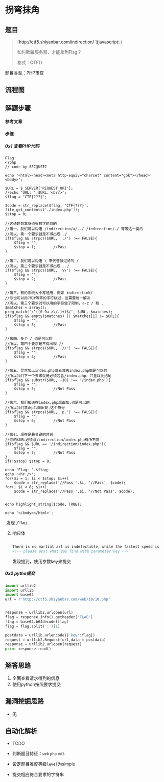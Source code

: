 # 拐弯抹角

## 题目

> [http://ctf5.shiyanbar.com/indirection/ ](javascript:;) 
>
> 如何欺骗服务器，才能拿到Flag？
>
> 格式：CTF{}

题目类型：PHP审查

## 流程图

## 解题步骤

#### 参考文章

#### 步骤

##### 0x1 查看PHP代码

```php+HTML
Flag:
<?php 
// code by SEC@USTC 

echo '<html><head><meta http-equiv="charset" content="gbk"></head><body>'; 

$URL = $_SERVER['REQUEST_URI']; 
//echo 'URL: '.$URL.'<br/>'; 
$flag = "CTF{???}"; 

$code = str_replace($flag, 'CTF{???}', file_get_contents('./index.php')); 
$stop = 0; 

//这道题目本身也有教学的目的 
//第一，我们可以构造 /indirection/a/../ /indirection/./ 等等这一类的 
//所以，第一个要求就是不得出现 ./ 
if($flag && strpos($URL, './') !== FALSE){ 
    $flag = ""; 
    $stop = 1;        //Pass 
} 

//第二，我们可以构造 \ 来代替被过滤的 / 
//所以，第二个要求就是不得出现 ../ 
if($flag && strpos($URL, '\\') !== FALSE){ 
    $flag = ""; 
    $stop = 2;        //Pass 
} 

//第三，有的系统大小写通用，例如 indirectioN/ 
//你也可以用?和#等等的字符绕过，这需要统一解决 
//所以，第三个要求对可以用的字符做了限制，a-z / 和 . 
$matches = array(); 
preg_match('/^([0-9a-z\/.]+)$/', $URL, $matches); 
if($flag && empty($matches) || $matches[1] != $URL){ 
    $flag = ""; 
    $stop = 3;        //Pass 
} 

//第四，多个 / 也是可以的 
//所以，第四个要求是不得出现 // 
if($flag && strpos($URL, '//') !== FALSE){ 
    $flag = ""; 
    $stop = 4;        //Pass 
} 

//第五，显然加上index.php或者减去index.php都是可以的 
//所以我们下一个要求就是必须包含/index.php，并且以此结尾 
if($flag && substr($URL, -10) !== '/index.php'){ 
    $flag = ""; 
    $stop = 5;        //Not Pass 
} 

//第六，我们知道在index.php后面加.也是可以的 
//所以我们禁止p后面出现.这个符号 
if($flag && strpos($URL, 'p.') !== FALSE){ 
    $flag = ""; 
    $stop = 6;        //Not Pass 
} 

//第七，现在是最关键的时刻 
//你的$URL必须与/indirection/index.php有所不同 
if($flag && $URL == '/indirection/index.php'){ 
    $flag = ""; 
    $stop = 7;        //Not Pass 
} 
if(!$stop) $stop = 8; 

echo 'Flag: '.$flag; 
echo '<hr />'; 
for($i = 1; $i < $stop; $i++) 
    $code = str_replace('//Pass '.$i, '//Pass', $code); 
for(; $i < 8; $i++) 
    $code = str_replace('//Pass '.$i, '//Not Pass', $code); 


echo highlight_string($code, TRUE); 

echo '</body></html>';
```

​	发现了flag

2. 响应体

   ```html
   
   There is no martial art is indefectible, while the fastest speed is the only way for long success.</br>>>>>>>----You must do it as fast as you can!----<<<<<<</br>
   <!-- please post what you find with parameter:key -->
   ```

   发现提到，使用参数key来提交

##### 0x2 pytho提交

```python
import urllib2
import urllib
import base64
url = r'http://ctf5.shiyanbar.com/web/10/10.php'


response = urllib2.urlopen(url)
flag = response.info().getheader('FLAG')
flag = base64.b64decode(flag)
flag = flag.split(':')[1]

postdata = urllib.urlencode({'key':flag})
request = urllib2.Request(url,data = postdata)
response = urllib2.urlopen(request)
print response.read()
```

## 解答思路

1. 全面查看请求得到的信息
2. 使用python按照要求提交


## 漏洞挖掘思路

- 无

## 自动化解析

- TODO

- 判断题目特征：`web` `php` `md5` 
- 设定题目难度等级`level`为simple
- 提交相应符合要求的字符串

